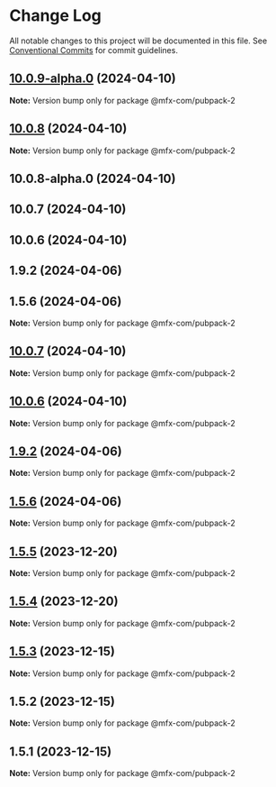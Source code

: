 # Change Log

All notable changes to this project will be documented in this file.
See [Conventional Commits](https://conventionalcommits.org) for commit guidelines.

## [10.0.9-alpha.0](https://github.com/MFX-com/testing-packages/compare/@mfx-com/pubpack-2@10.0.8...@mfx-com/pubpack-2@10.0.9-alpha.0) (2024-04-10)

**Note:** Version bump only for package @mfx-com/pubpack-2





## [10.0.8](https://github.com/MFX-com/testing-packages/compare/@mfx-com/pubpack-2@10.0.8-alpha.0...@mfx-com/pubpack-2@10.0.8) (2024-04-10)

**Note:** Version bump only for package @mfx-com/pubpack-2





## 10.0.8-alpha.0 (2024-04-10)



## 10.0.7 (2024-04-10)



## 10.0.6 (2024-04-10)



## 1.9.2 (2024-04-06)



## 1.5.6 (2024-04-06)

**Note:** Version bump only for package @mfx-com/pubpack-2





## [10.0.7](https://github.com/MFX-com/testing-packages/compare/v10.0.6...v10.0.7) (2024-04-10)

**Note:** Version bump only for package @mfx-com/pubpack-2





## [10.0.6](https://github.com/MFX-com/testing-packages/compare/v1.9.4...v10.0.6) (2024-04-10)

**Note:** Version bump only for package @mfx-com/pubpack-2






## [1.9.2](https://github.com/MFX-com/testing-packages/compare/v1.9.1...v1.9.2) (2024-04-06)

**Note:** Version bump only for package @mfx-com/pubpack-2





## [1.5.6](https://github.com/MFX-com/testing-packages/compare/v5.1.6...v1.5.6) (2024-04-06)

**Note:** Version bump only for package @mfx-com/pubpack-2






## [1.5.5](https://github.com/MFX-com/testing-packages/compare/@mfx-com/pubpack-2@1.5.4...@mfx-com/pubpack-2@1.5.5) (2023-12-20)

**Note:** Version bump only for package @mfx-com/pubpack-2





## [1.5.4](https://github.com/MFX-com/testing-packages/compare/@mfx-com/pubpack-2@1.5.3...@mfx-com/pubpack-2@1.5.4) (2023-12-20)

**Note:** Version bump only for package @mfx-com/pubpack-2





## [1.5.3](https://github.com/MFX-com/testing-packages/compare/@mfx-com/pubpack-2@1.5.2...@mfx-com/pubpack-2@1.5.3) (2023-12-15)

**Note:** Version bump only for package @mfx-com/pubpack-2





## 1.5.2 (2023-12-15)

**Note:** Version bump only for package @mfx-com/pubpack-2





## 1.5.1 (2023-12-15)

**Note:** Version bump only for package @mfx-com/pubpack-2
